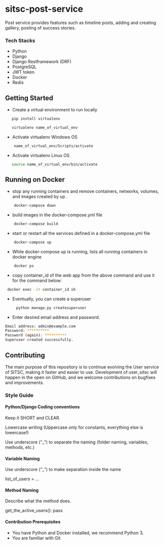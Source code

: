 # sitsc-post-service

Post service provides features such as timeline posts, adding and creating gallery, posting of success stories.

### Tech Stacks

- Python
- Django
- Django Restframework (DRF)
- PostgreSQL
- JWT token
- Docker
- Redis 


## Getting Started

- Create a virtual environment to run locally

```bash
   pip install virtualenv
```

```bash
   virtualenv name_of_virtual_env
```

- Activate virtualenv
Windows OS

```bash
    name_of_virtual_env/Scripts/activate
```

- Activate virtualenv
Linux OS

```bash
   source name_of_virtual_env/bin/activate
```


## Running on Docker
- stop any running containers and remove containers, networks, volumes, and images created by up .
```bash
    docker-compose down
```

- build images in the docker-compose.yml file
```bash
    docker-compose build
```

- start or restart all the services defined in a docker-compose.yml file
```bash
    docker-compose up
```

- While docker-compose up is running, lists all running containers in docker engine
```bash
    docker ps
```

- copy container_id of the web app from the above command and use it for the command below:
```bash
 docker exec -it container_id sh
```

- Eventually, you can create a superuser
```bash
     python manage.py createsuperuser
```

- Enter desired email address and password.

```bash
Email address: admin@example.com
Password: **********
Password (again): **********
Superuser created successfully.
```

## <a name='contributing'></a> Contributing

The main purpose of this repository is to continue evolving the User service of SITSC, making it faster and easier to use. Development of user_sitsc will happen in the open on GitHub, and we welcome contributions on bugfixes and improvements.

### Style Guide

#### Python/Django Coding conventions
Keep it SHORT and CLEAR.

Lowercase writing (Uppercase only for constants, everything else is lowercase!)

Use underscore (“_”) to separate the naming (folder naming, variables, methods, etc.)


#### Variable Naming
 
Use underscore (“_”) to make separation inside the name

list_of_users = ...

#### Method Naming
 

Describe what the method does.

get_the_active_users(): pass


#### Contribution Prerequisites

- You have Python and Docker installed, we recommend Python 3.
- You are familiar with Git


